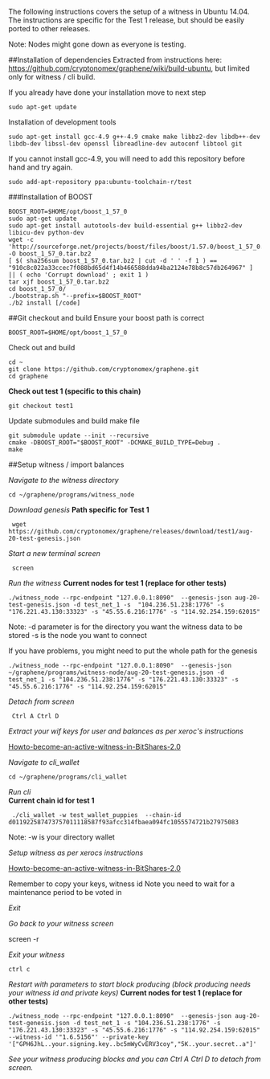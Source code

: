 The following instructions covers the setup of a witness in Ubuntu 14.04. The instructions are specific for the Test 1 release, but should be easily ported to other releases.

Note: Nodes might gone down as everyone is testing.

##Installation of dependencies
Extracted from instructions here: https://github.com/cryptonomex/graphene/wiki/build-ubuntu, but limited only for witness / cli build.

If you already have done your installation move to next step

    sudo apt-get update

Installation of development tools

    sudo apt-get install gcc-4.9 g++-4.9 cmake make libbz2-dev libdb++-dev libdb-dev libssl-dev openssl libreadline-dev autoconf libtool git

If you cannot install gcc-4.9, you will need to add this repository before hand and try again.

    sudo add-apt-repository ppa:ubuntu-toolchain-r/test

###Installation of BOOST

    BOOST_ROOT=$HOME/opt/boost_1_57_0
    sudo apt-get update
    sudo apt-get install autotools-dev build-essential g++ libbz2-dev libicu-dev python-dev
    wget -c 'http://sourceforge.net/projects/boost/files/boost/1.57.0/boost_1_57_0.tar.bz2/download' -O boost_1_57_0.tar.bz2
    [ $( sha256sum boost_1_57_0.tar.bz2 | cut -d ' ' -f 1 ) == "910c8c022a33ccec7f088bd65d4f14b466588dda94ba2124e78b8c57db264967" ] || ( echo 'Corrupt download' ; exit 1 )
    tar xjf boost_1_57_0.tar.bz2
    cd boost_1_57_0/
    ./bootstrap.sh "--prefix=$BOOST_ROOT"
    ./b2 install [/code]

##Git  checkout and build
Ensure your boost path is correct

    BOOST_ROOT=$HOME/opt/boost_1_57_0

Check out and build

    cd ~
    git clone https://github.com/cryptonomex/graphene.git
    cd graphene

**Check out test 1 (specific to this chain)**

    git checkout test1

Update submodules and build make file
 
    git submodule update --init --recursive
    cmake -DBOOST_ROOT="$BOOST_ROOT" -DCMAKE_BUILD_TYPE=Debug .
    make 


##Setup witness / import balances

_Navigate to the witness directory_

    cd ~/graphene/programs/witness_node

_Download genesis_ 
**Path specific for Test 1**

     wget https://github.com/cryptonomex/graphene/releases/download/test1/aug-20-test-genesis.json

_Start a new terminal screen_

     screen

_Run the witness_
**Current nodes for test 1 (replace for other tests)**

    ./witness_node --rpc-endpoint "127.0.0.1:8090"  --genesis-json aug-20-test-genesis.json -d test_net_1 -s  "104.236.51.238:1776" -s "176.221.43.130:33323" -s "45.55.6.216:1776" -s "114.92.254.159:62015"

Note: 
-d parameter is for the directory you want the witness data to be stored
-s is the node you want to connect

If you have problems, you might need to put the whole path for the genesis

    ./witness_node --rpc-endpoint "127.0.0.1:8090"  --genesis-json ~/graphene/programs/witness-node/aug-20-test-genesis.json -d test_net_1 -s "104.236.51.238:1776" -s "176.221.43.130:33323" -s "45.55.6.216:1776" -s "114.92.254.159:62015"

_Detach from screen_

     Ctrl A Ctrl D

_Extract your wif keys for user and balances as per xeroc's instructions_

[Howto-become-an-active-witness-in-BitShares-2.0](https://github.com/cryptonomex/graphene/wiki/Howto-become-an-active-witness-in-BitShares-2.0)

_Navigate to cli_wallet_

    cd ~/graphene/programs/cli_wallet

_Run cli_  
**Current chain id for test 1**

     ./cli_wallet -w test_wallet_puppies  --chain-id d011922587473757011118587f93afcc314fbaea094fc1055574721b27975083

Note:
-w is your directory wallet

_Setup witness as per xerocs instructions_ 

[Howto-become-an-active-witness-in-BitShares-2.0](https://github.com/cryptonomex/graphene/wiki/Howto-become-an-active-witness-in-BitShares-2.0)


Remember to copy your keys, witness id
Note you need to wait for a maintenance period to be voted in

_Exit_

_Go back to your witness screen_

  screen -r 

_Exit your witness_

    ctrl c

_Restart with parameters to start block producing (block producing needs your witness id and private keys)_ **Current nodes for test 1 (replace for other tests)**

    ./witness_node --rpc-endpoint "127.0.0.1:8090"  --genesis-json aug-20-test-genesis.json -d test_net_1 -s "104.236.51.238:1776" -s "176.221.43.130:33323" -s "45.55.6.216:1776" -s "114.92.254.159:62015"  --witness-id '"1.6.5156"' --private-key '["GPH6JhL..your.signing.key..bc5mWyCvERV3coy","5K..your.secret..a"]'

_See your witness producing blocks and 
you can Ctrl A Ctrl D to detach from screen._




